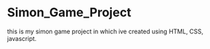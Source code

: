 # Simon_Game_Project
this is my simon game project in which ive created using HTML, CSS, javascript.
